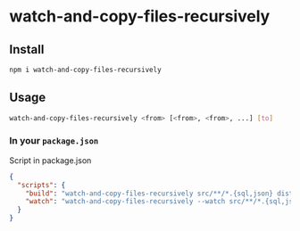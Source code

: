 # watch-and-copy-files-recursively

## Install

```sh
npm i watch-and-copy-files-recursively
```

## Usage

```sh
watch-and-copy-files-recursively <from> [<from>, <from>, ...] [to]
```

### In your `package.json`

Script in package.json

```json
{
  "scripts": {
    "build": "watch-and-copy-files-recursively src/**/*.{sql,json} dist",
    "watch": "watch-and-copy-files-recursively --watch src/**/*.{sql,json} dist"
  }
}
```